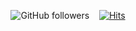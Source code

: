 <div align="center">
  
<img alt="GitHub followers" src="https://img.shields.io/github/followers/lyadd?style=social"> &nbsp;&nbsp; [![Hits](https://hits.sh/github.com/lyadd.svg?label=Profile-Views&extraCount=26328)](https://hits.sh/github.com/lyadd/)
</div>
